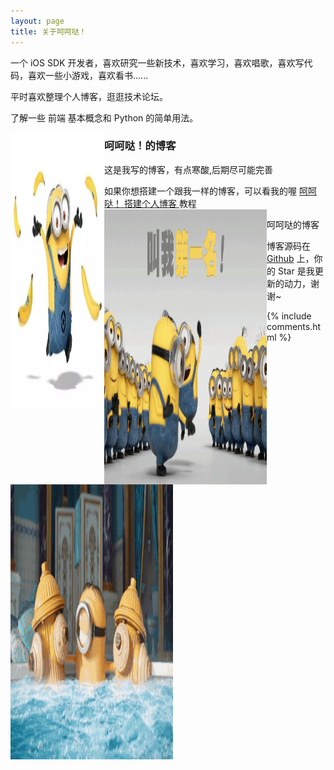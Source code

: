 ```yaml
---
layout: page
title: 关于呵呵哒！
---
```


一个 iOS SDK 开发者，喜欢研究一些新技术，喜欢学习，喜欢唱歌，喜欢写代码，喜欢一些小游戏，喜欢看书......
<p>
平时喜欢整理个人博客，逛逛技术论坛。
<p>
了解一些 前端 基本概念和 Python 的简单用法。

<p>
<img src="/images/1.jpg" width="150" height="440" align="left"/>
<h3> 呵呵哒！的博客 </h3>  

<p>

这是我写的博客，有点寒酸,后期尽可能完善

<p>

如果你想搭建一个跟我一样的博客，可以看我的喔
<a href="/2016/10/jekyll_tutorials1/"> 呵呵哒！ 搭建个人博客 </a>
教程
<img src="/images/2.gif" width="260" height="440" align="left"/>
<p>

呵呵哒的博客

<p> 

博客源码在 <a target="_blank" href='https://github.com/toothpaste5576/toothpaste5576.github.io/'>Github</a> 上，你的 Star 是我更新的动力，谢谢~

<p> 

<p> 
<img src="/images/3.gif" width="260" height="440" align="left"/>
<p> 


{% include comments.html %}


